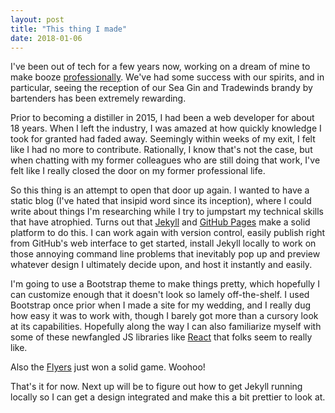```yaml
---
layout: post
title: "This thing I made"
date: 2018-01-06
---
```


I've been out of tech for a few years now, working on a dream of mine to make booze [professionally](http://oaklandspirits.com/). We've had some success with our spirits, and in particular, seeing the reception of our Sea Gin and Tradewinds brandy by bartenders has been extremely rewarding.

Prior to becoming a distiller in 2015, I had been a web developer for about 18 years. When I left the industry, I was amazed at how quickly knowledge I took for granted had faded away. Seemingly within weeks of my exit, I felt like I had no more to contribute. Rationally, I know that's not the case, but when chatting with my former colleagues who are still doing that work, I've felt like I really closed the door on my former professional life. 

So this thing is an attempt to open that door up again. I wanted to have a static blog (I've hated that insipid word since its inception), where I could write about things I'm researching while I try to jumpstart my technical skills that have atrophied. Turns out that [Jekyll](https://jekyllrb.com/) and [GitHub Pages](https://pages.github.com/) make a solid platform to do this. I can work again with version control, easily publish right from GitHub's web interface to get started, install Jekyll locally to work on those annoying command line problems that inevitably pop up and preview whatever design I ultimately decide upon, and host it instantly and easily. 

I'm going to use a Bootstrap theme to make things pretty, which hopefully I can customize enough that it doesn't look so lamely off-the-shelf. I used Bootstrap once prior when I made a site for my wedding, and I really dug how easy it was to work with, though I barely got more than a cursory look at its capabilities. Hopefully along the way I can also familiarize myself with some of these newfangled JS libraries like [React](https://reactjs.org/) that folks seem to really like. 

Also the [Flyers](https://www.nhl.com/flyers) just won a solid game. Woohoo!

That's it for now. Next up will be to figure out how to get Jekyll running locally so I can get a design integrated and make this a bit prettier to look at.
